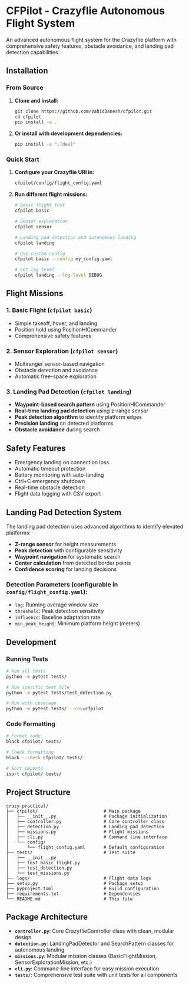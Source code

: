 # CFPilot - Crazyflie Autonomous Flight System

An advanced autonomous flight system for the Crazyflie platform with comprehensive safety features, obstacle avoidance, and landing pad detection capabilities.

## Installation

### From Source

1. **Clone and install:**
   ```bash
   git clone https://github.com/VahidDanesh/cfpilot.git
   cd cfpilot
   pip install -e .
   ```

2. **Or install with development dependencies:**
   ```bash
   pip install -e ".[dev]"
   ```

### Quick Start

1. **Configure your Crazyflie URI in:**
   ```bash
   cfpilot/config/flight_config.yaml
   ```

2. **Run different flight missions:**
   ```bash
   # Basic flight test
   cfpilot basic
   
   # Sensor exploration
   cfpilot sensor
   
   # Landing pad detection and autonomous landing
   cfpilot landing
   
   # Use custom config
   cfpilot basic --config my_config.yaml
   
   # Set log level
   cfpilot landing --log-level DEBUG
   ```

## Flight Missions

### 1. Basic Flight (`cfpilot basic`)
- Simple takeoff, hover, and landing
- Position hold using PositionHlCommander
- Comprehensive safety features

### 2. Sensor Exploration (`cfpilot sensor`)
- Multiranger sensor-based navigation
- Obstacle detection and avoidance
- Automatic free-space exploration

### 3. Landing Pad Detection (`cfpilot landing`)
- **Waypoint-based search pattern** using PositionHlCommander
- **Real-time landing pad detection** using z-range sensor
- **Peak detection algorithm** to identify platform edges
- **Precision landing** on detected platforms
- **Obstacle avoidance** during search

## Safety Features

- Emergency landing on connection loss
- Automatic timeout protection  
- Battery monitoring with auto-landing
- Ctrl+C emergency shutdown
- Real-time obstacle detection
- Flight data logging with CSV export

## Landing Pad Detection System

The landing pad detection uses advanced algorithms to identify elevated platforms:

- **Z-range sensor** for height measurements
- **Peak detection** with configurable sensitivity
- **Waypoint navigation** for systematic search
- **Center calculation** from detected border points
- **Confidence scoring** for landing decisions

### Detection Parameters (configurable in `config/flight_config.yaml`):
- `lag`: Running average window size
- `threshold`: Peak detection sensitivity
- `influence`: Baseline adaptation rate
- `min_peak_height`: Minimum platform height (meters)

## Development

### Running Tests

```bash
# Run all tests
python -m pytest tests/

# Run specific test file
python -m pytest tests/test_detection.py

# Run with coverage
python -m pytest tests/ --cov=cfpilot
```

### Code Formatting

```bash
# Format code
black cfpilot/ tests/

# Check formatting
black --check cfpilot/ tests/

# Sort imports
isort cfpilot/ tests/
```

## Project Structure

```
crazy-practical/
├── cfpilot/                         # Main package
│   ├── __init__.py                  # Package initialization
│   ├── controller.py                # Core controller class
│   ├── detection.py                 # Landing pad detection
│   ├── missions.py                  # Flight missions
│   ├── cli.py                       # Command line interface
│   └── config/
│       └── flight_config.yaml       # Default configuration
├── tests/                           # Test suite
│   ├── __init__.py
│   ├── test_basic_flight.py
│   ├── test_detection.py
│   └── test_missions.py
├── logs/                            # Flight data logs
├── setup.py                         # Package setup
├── pyproject.toml                   # Build configuration
├── requirements.txt                 # Dependencies
└── README.md                        # This file
```

## Package Architecture

- **`controller.py`**: Core CrazyflieController class with clean, modular design
- **`detection.py`**: LandingPadDetector and SearchPattern classes for autonomous landing
- **`missions.py`**: Modular mission classes (BasicFlightMission, SensorExplorationMission, etc.)
- **`cli.py`**: Command-line interface for easy mission execution
- **`tests/`**: Comprehensive test suite with unit tests for all components